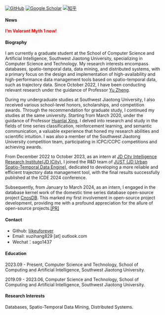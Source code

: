 [![GitHub](https://img.shields.io/badge/GitHub-%23121011?style=for-the-badge&logo=github&logoColor=white)](https://github.com/liikeuforever)
[![Google Scholar](https://img.shields.io/badge/Google%20Scholar-%230A4D92?style=for-the-badge&logo=googlescholar&logoColor=white)](https://scholar.google.com.hk/citations?user=75NZ9ngAAAAJ&hl=zh-CN&oi=ao)
[![知乎](https://img.shields.io/badge/%E7%9F%A5%E4%B9%8E-%231E2A2A?style=for-the-badge&logo=zhihu&logoColor=blue)](https://www.zhihu.com/people/mu-xin-xin-69-83)




#### News

<strong style="color:red;"><strong>I’m Valorant Myth 1 now!</strong></strong>

#### Biography
I am currently a graduate student at the School of Computer Science and Artificial Intelligence, Southwest Jiaotong University, specializing in Computer Science and Technology. My research interests encompass databases, spatio-temporal data, data mining, and distributed systems, with a primary focus on the design and implementation of high-availability and high-performance data management tools based on spatio-temporal data, such as trajectory data. Since October 2022, I have been conducting relevant research under the guidance of Professor [Yu Zheng](http://urban-computing.com/yuzheng).

During my undergraduate studies at Southwest Jiaotong University, I also received various school-level honors, scholarships, and competition awards. Through the recommendation for graduate study, I continued my studies at the same university. Starting from March 2020, under the guidance of Professor [Huanlai Xing](https://faculty.swjtu.edu.cn/xinghuanlai), I delved into research and study in the fields of time series classification, reinforcement learning, and semantic communication, a valuable experience that honed my research abilities and scientific intuition. I was also a member of the Southwest Jiaotong University competition team, participating in ICPC/CCPC competitions and achieving awards.

From December 2022 to October 2023, as an intern at [JD City Intelligence Research Institute(JD ICity)](https://icity.jd.com/), I joined the R&D team of [JUST (JD Urban Spatio-Temporal Data Engine)](https://just.jd.com/#/productCenter), dedicated to developing a more reliable and efficient trajectory data management tool, with the final results successfully published at the ICDE 2024 conference.

Subsequently, from January to March 2024, as an intern, I engaged in the database kernel work of the domestic time series database open-source project [CnosDB](https://cn.cnosdb.com/). This marked my first involvement in open-source project development, providing me with a profound appreciation for the allure of open-source projects.[[PR]](https://github.com/cnosdb/cnosdb/pulls?q=is%3Apr+author%3Aliikeuforever+is%3Aclosed+)

#### Contact
* Github: [liikeuforever](https://github.com/liikeuforever)
* Email: xuzihang829 [at] outlook.com
* Wechat：sago1437

#### Education
2023.09 - Present, Computer Science and Technology, School of Computing and Artificial Intelligence, Southwest Jiaotong University.

2019.09 - 2023.06, Computer Science and Technology, School of Computing and Artificial Intelligence, Southwest Jiaotong University.

#### Research Interests
Databases, Spatio-Temporal Data Mining, Distributed Systems.